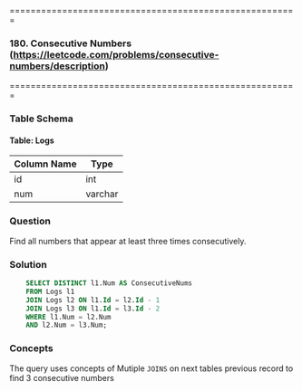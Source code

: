 =======================================================
### 180. Consecutive Numbers (https://leetcode.com/problems/consecutive-numbers/description)
=======================================================

### Table Schema

#### Table: Logs

| Column Name | Type    |
|-------------|---------|
| id          | int     |
| num         | varchar |


### Question

Find all numbers that appear at least three times consecutively.

### Solution

```sql
    SELECT DISTINCT l1.Num AS ConsecutiveNums
    FROM Logs l1
    JOIN Logs l2 ON l1.Id = l2.Id - 1
    JOIN Logs l3 ON l1.Id = l3.Id - 2
    WHERE l1.Num = l2.Num 
    AND l2.Num = l3.Num;
```

### Concepts

The query uses concepts of Mutiple `JOINS` on next tables previous record to find 3 consecutive numbers
